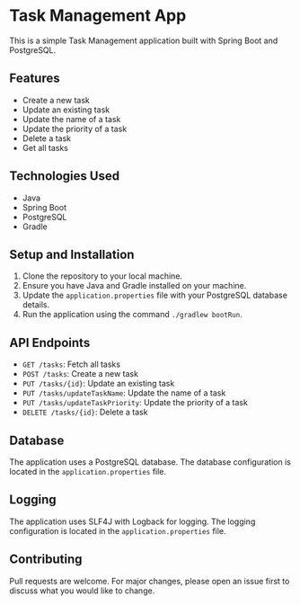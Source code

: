 # Task Management App

This is a simple Task Management application built with Spring Boot and PostgreSQL.

## Features

- Create a new task
- Update an existing task
- Update the name of a task
- Update the priority of a task
- Delete a task
- Get all tasks

## Technologies Used

- Java
- Spring Boot
- PostgreSQL
- Gradle

## Setup and Installation

1. Clone the repository to your local machine.
2. Ensure you have Java and Gradle installed on your machine.
3. Update the `application.properties` file with your PostgreSQL database details.
4. Run the application using the command `./gradlew bootRun`.

## API Endpoints

- `GET /tasks`: Fetch all tasks
- `POST /tasks`: Create a new task
- `PUT /tasks/{id}`: Update an existing task
- `PUT /tasks/updateTaskName`: Update the name of a task
- `PUT /tasks/updateTaskPriority`: Update the priority of a task
- `DELETE /tasks/{id}`: Delete a task

## Database

The application uses a PostgreSQL database. The database configuration is located in the `application.properties` file.

## Logging

The application uses SLF4J with Logback for logging. The logging configuration is located in the `application.properties` file.

## Contributing

Pull requests are welcome. For major changes, please open an issue first to discuss what you would like to change.

